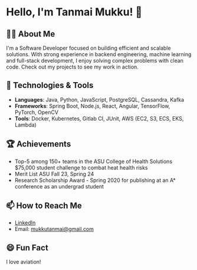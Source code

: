 # Hello, I'm Tanmai Mukku! 👋

## 👨‍💻 About Me
I'm a Software Developer focused on building efficient and scalable solutions. With strong experience in backend engineering, machine learning and full-stack development, I enjoy solving complex problems with clean code. Check out my projects to see my work in action.


## 🔧 Technologies & Tools
- **Languages**: Java, Python, JavaScript, PostgreSQL, Cassandra, Kafka
- **Frameworks**: Spring Boot, Node.js, React, Angular, TensorFlow, PyTorch, OpenCV
- **Tools**: Docker, Kubernetes, Gitlab CI, JUnit, AWS (EC2, S3, ECS, EKS, Lambda)

## 🏆 Achievements
- Top-5 among 150+ teams in the ASU College of Health Solutions $75,000 student challenge to combat heat health risks
- Merit List ASU Fall 23, Spring 24
- Research Scholarship Award - Spring 2020 for publishing at an A* conference as an undergrad student

## 📫 How to Reach Me
- [LinkedIn](https://www.linkedin.com/in/mukkutanmai)
- Email: mukkutanmai@gmail.com

## 😄 Fun Fact
I love aviation! 
